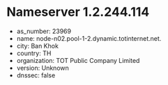 # Nameserver 1.2.244.114

* as_number: 23969
* name: node-n02.pool-1-2.dynamic.totinternet.net.
* city: Ban Khok
* country: TH
* organization: TOT Public Company Limited
* version: Unknown
* dnssec: false
